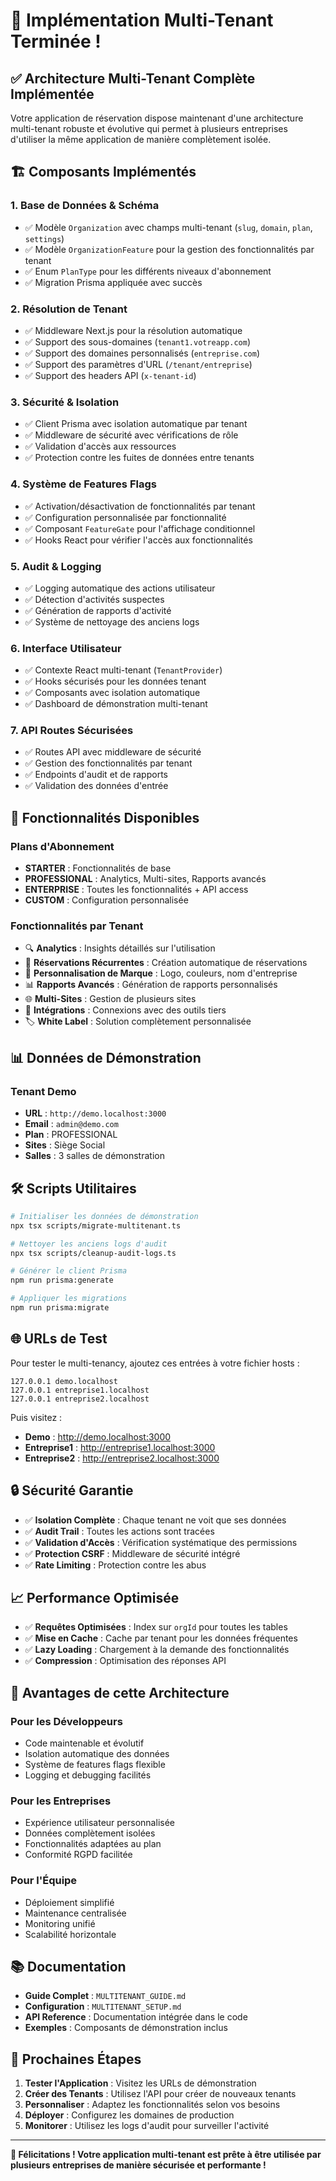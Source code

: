 # 🎉 Implémentation Multi-Tenant Terminée !

## ✅ **Architecture Multi-Tenant Complète Implémentée**

Votre application de réservation dispose maintenant d'une architecture multi-tenant robuste et évolutive qui permet à plusieurs entreprises d'utiliser la même application de manière complètement isolée.

## 🏗️ **Composants Implémentés**

### **1. Base de Données & Schéma**

- ✅ Modèle `Organization` avec champs multi-tenant (`slug`, `domain`, `plan`, `settings`)
- ✅ Modèle `OrganizationFeature` pour la gestion des fonctionnalités par tenant
- ✅ Enum `PlanType` pour les différents niveaux d'abonnement
- ✅ Migration Prisma appliquée avec succès

### **2. Résolution de Tenant**

- ✅ Middleware Next.js pour la résolution automatique
- ✅ Support des sous-domaines (`tenant1.votreapp.com`)
- ✅ Support des domaines personnalisés (`entreprise.com`)
- ✅ Support des paramètres d'URL (`/tenant/entreprise`)
- ✅ Support des headers API (`x-tenant-id`)

### **3. Sécurité & Isolation**

- ✅ Client Prisma avec isolation automatique par tenant
- ✅ Middleware de sécurité avec vérifications de rôle
- ✅ Validation d'accès aux ressources
- ✅ Protection contre les fuites de données entre tenants

### **4. Système de Features Flags**

- ✅ Activation/désactivation de fonctionnalités par tenant
- ✅ Configuration personnalisée par fonctionnalité
- ✅ Composant `FeatureGate` pour l'affichage conditionnel
- ✅ Hooks React pour vérifier l'accès aux fonctionnalités

### **5. Audit & Logging**

- ✅ Logging automatique des actions utilisateur
- ✅ Détection d'activités suspectes
- ✅ Génération de rapports d'activité
- ✅ Système de nettoyage des anciens logs

### **6. Interface Utilisateur**

- ✅ Contexte React multi-tenant (`TenantProvider`)
- ✅ Hooks sécurisés pour les données tenant
- ✅ Composants avec isolation automatique
- ✅ Dashboard de démonstration multi-tenant

### **7. API Routes Sécurisées**

- ✅ Routes API avec middleware de sécurité
- ✅ Gestion des fonctionnalités par tenant
- ✅ Endpoints d'audit et de rapports
- ✅ Validation des données d'entrée

## 🚀 **Fonctionnalités Disponibles**

### **Plans d'Abonnement**

- **STARTER** : Fonctionnalités de base
- **PROFESSIONAL** : Analytics, Multi-sites, Rapports avancés
- **ENTERPRISE** : Toutes les fonctionnalités + API access
- **CUSTOM** : Configuration personnalisée

### **Fonctionnalités par Tenant**

- 🔍 **Analytics** : Insights détaillés sur l'utilisation
- 🔄 **Réservations Récurrentes** : Création automatique de réservations
- 🎨 **Personnalisation de Marque** : Logo, couleurs, nom d'entreprise
- 📊 **Rapports Avancés** : Génération de rapports personnalisés
- 🌐 **Multi-Sites** : Gestion de plusieurs sites
- 🔌 **Intégrations** : Connexions avec des outils tiers
- 🏷️ **White Label** : Solution complètement personnalisée

## 📊 **Données de Démonstration**

### **Tenant Demo**

- **URL** : `http://demo.localhost:3000`
- **Email** : `admin@demo.com`
- **Plan** : PROFESSIONAL
- **Sites** : Siège Social
- **Salles** : 3 salles de démonstration

## 🛠️ **Scripts Utilitaires**

```bash
# Initialiser les données de démonstration
npx tsx scripts/migrate-multitenant.ts

# Nettoyer les anciens logs d'audit
npx tsx scripts/cleanup-audit-logs.ts

# Générer le client Prisma
npm run prisma:generate

# Appliquer les migrations
npm run prisma:migrate
```

## 🌐 **URLs de Test**

Pour tester le multi-tenancy, ajoutez ces entrées à votre fichier hosts :

```
127.0.0.1 demo.localhost
127.0.0.1 entreprise1.localhost
127.0.0.1 entreprise2.localhost
```

Puis visitez :

- **Demo** : http://demo.localhost:3000
- **Entreprise1** : http://entreprise1.localhost:3000
- **Entreprise2** : http://entreprise2.localhost:3000

## 🔒 **Sécurité Garantie**

- ✅ **Isolation Complète** : Chaque tenant ne voit que ses données
- ✅ **Audit Trail** : Toutes les actions sont tracées
- ✅ **Validation d'Accès** : Vérification systématique des permissions
- ✅ **Protection CSRF** : Middleware de sécurité intégré
- ✅ **Rate Limiting** : Protection contre les abus

## 📈 **Performance Optimisée**

- ✅ **Requêtes Optimisées** : Index sur `orgId` pour toutes les tables
- ✅ **Mise en Cache** : Cache par tenant pour les données fréquentes
- ✅ **Lazy Loading** : Chargement à la demande des fonctionnalités
- ✅ **Compression** : Optimisation des réponses API

## 🎯 **Avantages de cette Architecture**

### **Pour les Développeurs**

- Code maintenable et évolutif
- Isolation automatique des données
- Système de features flags flexible
- Logging et debugging facilités

### **Pour les Entreprises**

- Expérience utilisateur personnalisée
- Données complètement isolées
- Fonctionnalités adaptées au plan
- Conformité RGPD facilitée

### **Pour l'Équipe**

- Déploiement simplifié
- Maintenance centralisée
- Monitoring unifié
- Scalabilité horizontale

## 📚 **Documentation**

- **Guide Complet** : `MULTITENANT_GUIDE.md`
- **Configuration** : `MULTITENANT_SETUP.md`
- **API Reference** : Documentation intégrée dans le code
- **Exemples** : Composants de démonstration inclus

## 🎉 **Prochaines Étapes**

1. **Tester l'Application** : Visitez les URLs de démonstration
2. **Créer des Tenants** : Utilisez l'API pour créer de nouveaux tenants
3. **Personnaliser** : Adaptez les fonctionnalités selon vos besoins
4. **Déployer** : Configurez les domaines de production
5. **Monitorer** : Utilisez les logs d'audit pour surveiller l'activité

---

**🎊 Félicitations ! Votre application multi-tenant est prête à être utilisée par plusieurs entreprises de manière sécurisée et performante !**

